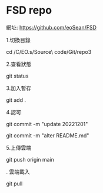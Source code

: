 # FSD repo

網址: https://github.com/eoSean/FSD

1.切換目錄

cd /C/EO.s/Source\ code/Git/repo3

2.查看狀態

git status

3.加入暫存

git add .

4.認可

git commit -m "update 20221201"

git commit -m "alter README.md"

5.上傳雲端

git push origin main

. 雲端載入

git pull
